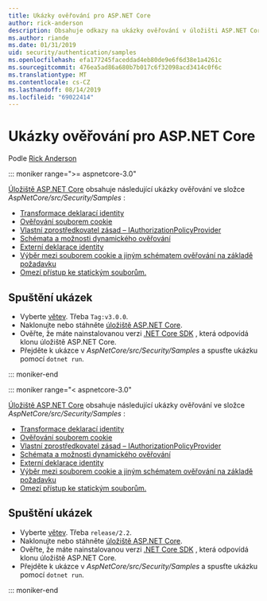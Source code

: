 ```yaml
---
title: Ukázky ověřování pro ASP.NET Core
author: rick-anderson
description: Obsahuje odkazy na ukázky ověřování v úložišti ASP.NET Core.
ms.author: riande
ms.date: 01/31/2019
uid: security/authentication/samples
ms.openlocfilehash: efa177245faceddad4eb80de9e6f6d38e1a4261c
ms.sourcegitcommit: 476ea5ad86a680b7b017c6f32098acd3414c0f6c
ms.translationtype: MT
ms.contentlocale: cs-CZ
ms.lasthandoff: 08/14/2019
ms.locfileid: "69022414"
---
```

# <a name="authentication-samples-for-aspnet-core"></a>Ukázky ověřování pro ASP.NET Core

Podle [Rick Anderson](https://twitter.com/RickAndMSFT)

::: moniker range=">= aspnetcore-3.0"

[Úložiště ASP.NET Core](https://github.com/aspnet/AspNetCore) obsahuje následující ukázky ověřování ve složce *AspNetCore/src/Security/Samples* :

* [Transformace deklarací identity](https://github.com/aspnet/AspNetCore/tree/release/2.2/src/Security/samples/ClaimsTransformation)
* [Ověřování souborem cookie](https://github.com/aspnet/AspNetCore/tree/release/2.2/src/Security/samples/Cookies)
* [Vlastní zprostředkovatel zásad – IAuthorizationPolicyProvider](https://github.com/aspnet/AspNetCore/tree/release/2.2/src/Security/samples/CustomPolicyProvider)
* [Schémata a možnosti dynamického ověřování](https://github.com/aspnet/AspNetCore/tree/release/2.2/src/Security/samples/DynamicSchemes)
* [Externí deklarace identity](https://github.com/aspnet/AspNetCore/tree/release/2.2/src/Security/samples/Identity.ExternalClaims)
* [Výběr mezi souborem cookie a jiným schématem ověřování na základě požadavku](https://github.com/aspnet/AspNetCore/tree/release/2.2/src/Security/samples/PathSchemeSelection)
* [Omezí přístup ke statickým souborům.](https://github.com/aspnet/AspNetCore/tree/release/2.2/src/Security/samples/StaticFilesAuth)

## <a name="run-the-samples"></a>Spuštění ukázek

* Vyberte [větev](https://github.com/aspnet/AspNetCore). Třeba `Tag:v3.0.0`.
* Naklonujte nebo stáhněte [úložiště ASP.NET Core](https://github.com/aspnet/AspNetCore).
* Ověřte, že máte nainstalovanou verzi [.NET Core SDK](https://www.microsoft.com/net/download/all) , která odpovídá klonu úložiště ASP.NET Core.
* Přejděte k ukázce v *AspNetCore/src/Security/Samples* a spusťte ukázku pomocí `dotnet run`.

::: moniker-end

::: moniker range="< aspnetcore-3.0"

[Úložiště ASP.NET Core](https://github.com/aspnet/AspNetCore) obsahuje následující ukázky ověřování ve složce *AspNetCore/src/Security/Samples* :

* [Transformace deklarací identity](https://github.com/aspnet/AspNetCore/tree/release/2.2/src/Security/samples/ClaimsTransformation)
* [Ověřování souborem cookie](https://github.com/aspnet/AspNetCore/tree/release/2.2/src/Security/samples/Cookies)
* [Vlastní zprostředkovatel zásad – IAuthorizationPolicyProvider](https://github.com/aspnet/AspNetCore/tree/release/2.2/src/Security/samples/CustomPolicyProvider)
* [Schémata a možnosti dynamického ověřování](https://github.com/aspnet/AspNetCore/tree/release/2.2/src/Security/samples/DynamicSchemes)
* [Externí deklarace identity](https://github.com/aspnet/AspNetCore/tree/release/2.2/src/Security/samples/Identity.ExternalClaims)
* [Výběr mezi souborem cookie a jiným schématem ověřování na základě požadavku](https://github.com/aspnet/AspNetCore/tree/release/2.2/src/Security/samples/PathSchemeSelection)
* [Omezí přístup ke statickým souborům.](https://github.com/aspnet/AspNetCore/tree/release/2.2/src/Security/samples/StaticFilesAuth)

## <a name="run-the-samples"></a>Spuštění ukázek

* Vyberte [větev](https://github.com/aspnet/AspNetCore). Třeba `release/2.2`.
* Naklonujte nebo stáhněte [úložiště ASP.NET Core](https://github.com/aspnet/AspNetCore).
* Ověřte, že máte nainstalovanou verzi [.NET Core SDK](https://www.microsoft.com/net/download/all) , která odpovídá klonu úložiště ASP.NET Core.
* Přejděte k ukázce v *AspNetCore/src/Security/Samples* a spusťte ukázku pomocí `dotnet run`.

::: moniker-end
